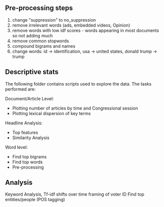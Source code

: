 
## Pre-processing steps
1. change "suppression" to no_suppression
2. remove irrelevant words (ads, embedded videos, Opinion)
3. remove words with low idf scores - words appearing in most documents so not adding much
5. remove common stopwords
6. compound bigrams and names
7. change words: id -> identification, usa -> united states, donald trump -> trump



## Descriptive stats
The following folder contains scripts used to explore the data. The tasks performed are:

Document/Article Level:
- Plotting number of articles by time and Congressional session
- Plotting lexical dispersion of key terms

Headline Analysis:
- Top features
- Similarity Analysis

Word level:
- Find top bigrams
- Find top words
- Pre-processing

## Analysis
Keyword Analysis, Tf-idf shifts over time
framing of voter ID
Find top entities/people (POS tagging)

